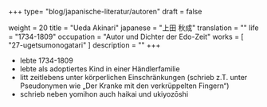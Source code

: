 +++
type= "blog/japanische-literatur/autoren"
draft = false

weight = 20
title = "Ueda Akinari"
japanese = "上田 秋成"
translation = ""
life = "1734-1809"
occupation = "Autor und Dichter der Edo-Zeit"
works = [
  "27-ugetsumonogatari"
]
description = ""
+++

- lebte 1734-1809
- lebte als adoptiertes Kind in einer Händlerfamilie
- litt zeitlebens unter körperlichen Einschränkungen (schrieb z.T. unter Pseudonymen wie „Der Kranke mit den verkrüppelten Fingern“)
- schrieb neben yomihon auch haikai und ukiyozōshi
